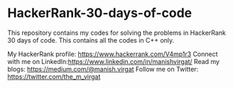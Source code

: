 # HackerRank-30-days-of-code
This repository contains my codes for solving the problems in HackerRank 30 days of code. This contains all the codes in C++ only.

My HackerRank profile: https://www.hackerrank.com/V4mp1r3
Connect with me on LinkedIn:https://www.linkedin.com/in/manishvirgat/
Read my blogs: https://medium.com/@manish.virgat
Follow me on Twitter: https://twitter.com/the_m_virgat
